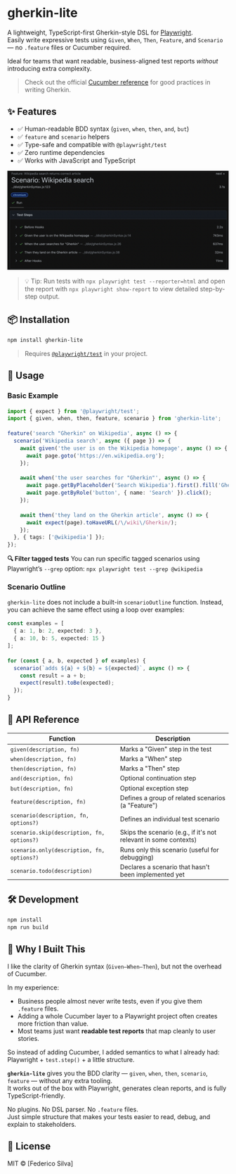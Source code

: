 # gherkin-lite

A lightweight, TypeScript-first Gherkin-style DSL for [Playwright](https://playwright.dev/).  
Easily write expressive tests using `Given`, `When`, `Then`, `Feature`, and `Scenario` — no `.feature` files or Cucumber required.

Ideal for teams that want readable, business-aligned test reports *without* introducing extra complexity.

> Check out the official [Cucumber reference](https://cucumber.io/docs/gherkin/reference/) for good practices in writing Gherkin.

## ✨ Features

- ✅ Human-readable BDD syntax (`given`, `when`, `then`, `and`, `but`)
- ✅ `feature` and `scenario` helpers
- ✅ Type-safe and compatible with `@playwright/test`
- ✅ Zero runtime dependencies
- ✅ Works with JavaScript and TypeScript

![Example test report with Gherkin steps](img/report.png)

> 💡 Tip: Run tests with `npx playwright test --reporter=html` and open the report with `npx playwright show-report` to view detailed step-by-step output.

## 📦 Installation

```bash
npm install gherkin-lite
```

> Requires [`@playwright/test`](https://playwright.dev/) in your project.

## 🚀 Usage

### Basic Example

```ts
import { expect } from '@playwright/test';
import { given, when, then, feature, scenario } from 'gherkin-lite';

feature('search "Gherkin" on Wikipedia', async () => {
  scenario('Wikipedia search', async ({ page }) => {
    await given('the user is on the Wikipedia homepage', async () => {
      await page.goto('https://en.wikipedia.org');
    });

    await when('the user searches for "Gherkin"', async () => {
      await page.getByPlaceholder('Search Wikipedia').first().fill('Gherkin');
      await page.getByRole('button', { name: 'Search' }).click();
    });

    await then('they land on the Gherkin article', async () => {
      await expect(page).toHaveURL(/\/wiki\/Gherkin/);
    });
  }, { tags: ['@wikipedia'] });
});
```
**🔍 Filter tagged tests**
You can run specific tagged scenarios using Playwright’s ``--grep`` option:
``npx playwright test --grep @wikipedia``

### Scenario Outline
``gherkin-lite`` does not include a built-in `scenarioOutline` function. Instead, you can achieve the same effect using a loop over examples:

```ts
const examples = [
  { a: 1, b: 2, expected: 3 },
  { a: 10, b: 5, expected: 15 }
];

for (const { a, b, expected } of examples) {
  scenario(`adds ${a} + ${b} = ${expected}`, async () => {
    const result = a + b;
    expect(result).toBe(expected);
  });
}
```

## 🧱 API Reference

| Function                                   | Description                                                        |
|--------------------------------------------|--------------------------------------------------------------------|
| `given(description, fn)`                   | Marks a "Given" step in the test                                   |
| `when(description, fn)`                    | Marks a "When" step                                                |
| `then(description, fn)`                    | Marks a "Then" step                                                |
| `and(description, fn)`                     | Optional continuation step                                         |
| `but(description, fn)`                     | Optional exception step                                            |
| `feature(description, fn)`                 | Defines a group of related scenarios (a "Feature")                 |
| `scenario(description, fn, options?)`      | Defines an individual test scenario                                |
| `scenario.skip(description, fn, options?)` | Skips the scenario (e.g., if it's not relevant in some contexts)  |
| `scenario.only(description, fn, options?)` | Runs only this scenario (useful for debugging)                    |
| `scenario.todo(description)`              | Declares a scenario that hasn't been implemented yet              |

## 🛠 Development

```bash
npm install
npm run build
```

## 🤔 Why I Built This

I like the clarity of Gherkin syntax (`Given–When–Then`), but not the overhead of Cucumber.

In my experience:
- Business people almost never write tests, even if you give them `.feature` files.
- Adding a whole Cucumber layer to a Playwright project often creates more friction than value.
- Most teams just want **readable test reports** that map cleanly to user stories.

So instead of adding Cucumber, I added semantics to what I already had:  
Playwright + `test.step()` + a little structure.

**`gherkin-lite`** gives you the BDD clarity — `given`, `when`, `then`, `scenario`, `feature` — without any extra tooling.  
It works out of the box with Playwright, generates clean reports, and is fully TypeScript-friendly.

No plugins. No DSL parser. No `.feature` files.  
Just simple structure that makes your tests easier to read, debug, and explain to stakeholders.

## 📄 License

MIT © [Federico Silva]